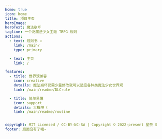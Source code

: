 ```yaml
---
home: true
icon: home
title: 项目主页
heroImage: 
heroText: 魔法崩坏
tagline: 一个泛魔法少女主题 TRPG 规则
actions:
  - text: 规则书 ⭐
    link: /main/
    type: primary

  - text: 主页
    link: /

features:
  - title: 世界观兼容
    icon: creative
    details: 魔法崩坏仅需少量修改就可以适应各种类魔法少女世界观
    link: /main/readme/DLCrule

  - title: 简单易懂
    icon: support
    details: 大概吧（
    link: /main/readme/routine


copyright: MIT Licensed / CC-BY-NC-SA | Copyright © 2022-present 星奈 Sena
footer: 后面没有了哦~
---
```


